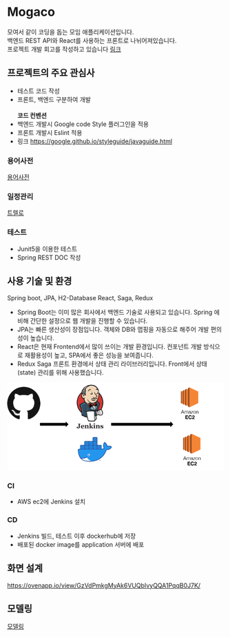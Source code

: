 Mogaco
=============
모여서 같이 코딩을 돕는 모임 애플리케이션입니다.<br />
백엔드 REST API와 React를 사용하는 프론트로 나뉘어져있습니다. <br />
프로젝트 개발 회고를 작성하고 있습니다 
[링크](https://itcoin.tistory.com/category/%ED%9A%8C%EA%B3%A0%20%EB%AA%A8%EC%9D%8C/Project)

## 프로젝트의 주요 관심사
- 테스트 코드 작성
- 프론트, 백엔드 구분하여 개발 
<br /><br />
<b>코드 컨벤션</b><br>
- 백엔드 개발시 Google code Style 플러그인을 적용
- 프론트 개발시 Eslint 적용 
- 링크 https://google.github.io/styleguide/javaguide.html

### 용어사전
[용어사전](https://github.com/CodeSoom/project-spring-1-etff/wiki/%EC%9A%A9%EC%96%B4%EC%82%AC%EC%A0%84)

### 일정관리
[트렐로](https://trello.com/b/Dslv99ST/mogaco)

### 테스트
- Junit5을 이용한 테스트
- Spring REST DOC 작성

## 사용 기술 및 환경
Spring boot, JPA, H2-Database React, Saga, Redux
<br />
- Spring Boot는 이미 많은 회사에서 백엔드 기술로 사용되고 있습니다. 
  Spring 에 비해 간단한 설정으로 웹 개발을 진행할 수 있습니다.
- JPA는 빠른 생산성이 장점입니다. 객체와 DB와 맵핑을 자동으로 해주어 개발 편의성이 높습니다.
- React은 현재 Frontend에서 많이 쓰이는 개발 환경입니다. 컨포넌트 개발 방식으로 재활용성이 높고, SPA에서 좋은 성능을 보여줍니다.
- Redux Saga 프론트 환경에서 상태 관리 라이브러리입니다. Front에서 상태(state) 관리를 위해 사용했습니다.   

![Deploy](./assets/jenkins.png)

### CI
- AWS ec2에 Jenkins 설치

### CD
- Jenkins 빌드, 테스트 이후 dockerhub에 저장
- 배포된 docker image를 application 서버에 배포

## 화면 설계
https://ovenapp.io/view/GzVdPmkgMyAk6VUQbIvyQQA1PqqB0J7K/

## 모델링
[모델링](https://github.com/CodeSoom/project-spring-1-etff/wiki/%EB%AA%A8%EB%8D%B8%EB%A7%81)
